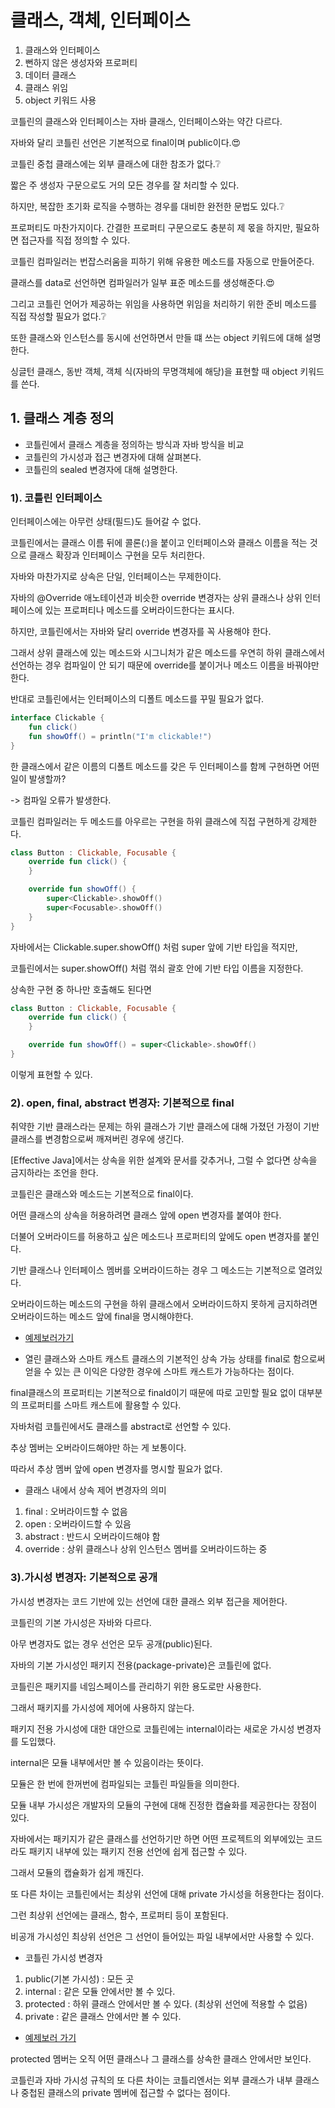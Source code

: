 # 클래스, 객체, 인터페이스
1. 클래스와 인터페이스
2. 뻔하지 않은 생성자와 프로퍼티
3. 데이터 클래스
4. 클래스 위임
5. object 키워드 사용

코틀린의 클래스와 인터페이스는 자바 클래스, 인터페이스와는 약간 다르다. 

자바와 달리 코틀린 선언은 기본적으로  final이며 public이다.:heart_eyes:

코틀린 중첩 클래스에는 외부 클래스에 대한 참조가 없다.:grey_question:

짧은 주 생성자 구문으로도 거의 모든 경우를 잘 처리할 수 있다.

하지만, 복잡한 초기화 로직을 수행하는 경우를 대비한 완전한 문법도 있다.:grey_question:

프로퍼티도 마찬가지이다. 간결한 프로퍼티 구문으로도 충분히 제 몫을 하지만, 필요하면 접근자를 직접 정의할 수 있다.

코틀린 컴파일러는 번잡스러움을 피하기 위해 유용한 메소드를 자동으로 만들어준다.

클래스를 data로 선언하면 컴파일러가 일부 표준 메소드를 생성해준다.:heart_eyes:

그리고 코틀린 언어가 제공하는 위임을 사용하면 위임을 처리하기 위한 준비 메소드를 직접 작성할 필요가 없다.:grey_question:

또한 클래스와 인스턴스를 동시에 선언하면서 만들 떄 쓰는 object 키워드에 대해 설명한다.

싱글턴 클래스, 동반 객체, 객체 식(자바의 무명객체에 해당)을 표현할 때 object 키워드를 쓴다.

## 1. 클래스 계층 정의
- 코틀린에서 클래스 계층을 정의하는 방식과 자바 방식을 비교
- 코틀린의 가시성과 접근 변경자에 대해 살펴본다.
- 코틀린의 sealed 변경자에 대해 설명한다.

### 1). 코틀린 인터페이스 
인터페이스에는 아무런 상태(필드)도 들어갈 수 없다.

코틀린에서는 클래스 이름 뒤에 콜론(:)을 붙이고 인터페이스와 클래스 이름을 적는 것으로 클래스 확장과 인터페이스 구현을 모두 처리한다.

자바와 마찬가지로 상속은 단일, 인터페이스는 무제한이다.

자바의 @Override 애노테이션과 비슷한 override 변경자는 상위 클래스나 상위 인터페이스에 있는 프로퍼티나 메소드를 오버라이드한다는 표시다.

하지만, 코틀린에서는 자바와 달리 override 변경자를 꼭 사용해야 한다.

그래서 상위 클래스에 있는 메소드와 시그니처가 같은 메소드를 우연히 하위 클래스에서 선언하는 경우 컴파일이 안 되기 때문에 override를 붙이거나 메소드 이름을 바꿔야만 한다.

반대로 코틀린에서는 인터페이스의 디폴트 메소드를 꾸밀 필요가 없다.
```kotlin
interface Clickable {
    fun click()
    fun showOff() = println("I'm clickable!")
}
```

한 클래스에서 같은 이름의 디폴트 메소드를 갖은 두 인터페이스를 함께 구현하면 어떤 일이 발생할까?

-> 컴파일 오류가 발생한다.

코틀린 컴파일러는 두 메소드를 아우르는 구현을 하위 클래스에 직접 구현하게 강제한다.

```kotlin
class Button : Clickable, Focusable {
    override fun click() {
    }

    override fun showOff() {
        super<Clickable>.showOff()
        super<Focusable>.showOff()
    }
}
```

자바에서는 Clickable.super.showOff() 처럼 super 앞에 기반 타입을 적지만,

코틀린에서는 super<Clickable>.showOff() 처럼 꺾쇠 괄호 안에 기반 타입 이름을 지정한다.

상속한 구현 중 하나만 호출해도 된다면

```kotlin
class Button : Clickable, Focusable {
    override fun click() {
    }

    override fun showOff() = super<Clickable>.showOff()
}
```

이렇게 표현할 수 있다.



### 2). open, final, abstract 변경자: 기본적으로 final
취약한 기반 클래스라는 문제는 하위 클래스가 기반 클래스에 대해 가졌던 가정이 기반 클래스를 변경함으로써 깨져버린 경우에 생긴다.

[Effective Java]에서는 상속을 위한 설계와 문서를 갖추거나, 그럴 수 없다면 상속을 금지하라는 조언을 한다.

코틀린은 클래스와 메소드는 기본적으로 final이다.

어떤 클래스의 상속을 허용하려면 클래스 앞에 open 변경자를 붙여야 한다.

더불어 오버라이드를 허용하고 싶은 메소드나 프로퍼티의 앞에도 open 변경자를 붙인다.

기반 클래스나 인터페이스 멤버를 오버라이드하는 경우 그 메소드는 기본적으로 열려있다.

오버라이드하는 메소드의 구현을 하위 클래스에서 오버라이드하지 못하게 금지하려면 오버라이드하는 메소드 앞에 final을 명시해야한다.

- [예제보러가기](./RichButton.kt)

- 열린 클래스와 스마트 캐스트
클래스의 기본적인 상속 가능 상태를 final로 함으로써 얻을 수 있는 큰 이익은 다양한 경우에 스마트 캐스트가 가능하다는 점이다.
  
final클래스의 프로퍼티는 기본적으로 finald이기 때문에 따로 고민할 필요 없이 대부분의 프로퍼티를 스마트 캐스트에 활용할 수 있다.

자바처럼 코틀린에서도 클래스를 abstract로 선언할 수 있다.

추상 멤버는 오버라이드해야만 하는 게 보통이다.

따라서 추상 멤버 앞에 open 변경자를 명시할 필요가 없다.

- 클래스 내에서 상속 제어 변경자의 의미
1. final : 오버라이드할 수 없음
2. open : 오버라이드할 수 있음
3. abstract : 반드시 오버라이드해야 함
4. override : 상위 클래스나 상위 인스턴스 멤버를 오버라이드하는 중

### 3).가시성 변경자: 기본적으로 공개
가시성 변경자는 코드 기반에 있는 선언에 대한 클래스 외부 접근을 제어한다.

코틀린의 기본 가시성은 자바와 다르다.

아무 변경자도 없는 경우 선언은 모두 공개(public)된다.

자바의 기본 가시성인 패키지 전용(package-private)은 코틀린에 없다.

코틀린은 패키지를 네임스페이스를 관리하기 위한 용도로만 사용한다.

그래서 패키지를 가시성에 제어에 사용하지 않는다.

패키지 전용 가시성에 대한 대안으로 코틀린에는 internal이라는 새로운 가시성 변경자를 도입했다.

internal은 모듈 내부에서만 볼 수 있음이라는 뜻이다.

모듈은 한 번에 한꺼번에 컴파일되는 코틀린 파일들을 의미한다.

모듈 내부 가시성은 개발자의 모듈의 구현에 대해 진정한 캡슐화를 제공한다는 장점이 있다.

자바에서는 패키지가 같은 클래스를 선언하기만 하면 어떤 프로젝트의 외부에있는 코드라도 패키지 내부에 있는 패키지 전용 선언에 쉽게 접근할 수 있다.

그래서 모듈의 캡슐화가 쉽게 깨진다.

또 다른 차이는 코틀린에서는 최상위 선언에 대해 private 가시성을 허용한다는 점이다.

그런 최상위 선언에는 클래스, 함수, 프로퍼티 등이 포함된다.

비공개 가시성인 최상위 선언은 그 선언이 들어있는 파일 내부에서만 사용할 수 있다.

- 코틀린 가시성 변경자
1. public(기본 가시성) : 모든 곳
2. internal : 같은 모듈 안에서만 볼 수 있다.
3. protected : 하위 클래스 안에서만 볼 수 있다. (최상위 선언에 적용할 수 없음)
4. private : 같은 클래스 안에서만 볼 수 있다.

- [예제보러 가기](./TalkativeButton.kt)

protected 멤버는 오직 어떤 클래스나 그 클래스를 상속한 클래스 안에서만 보인다.

코틀린과 자바 가시성 규칙의 또 다른 차이는 코틀리엔서는 외부 클래스가 내부 클래스나 중첩된 클래스의 private 멤버에 접근할 수 없다는 점이다.

